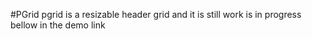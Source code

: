 #PGrid 
pgrid is a resizable header grid and it is still work is in progress 
bellow in the demo link 
<a href="https://phanitejamullapudi.github.io/PGridDemoPublish/" target="_blank">